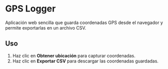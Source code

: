 # GPS Logger

Aplicación web sencilla que guarda coordenadas GPS desde el navegador y permite exportarlas en un archivo CSV.

## Uso
1. Haz clic en **Obtener ubicación** para capturar coordenadas.
2. Haz clic en **Exportar CSV** para descargar las coordenadas guardadas.
